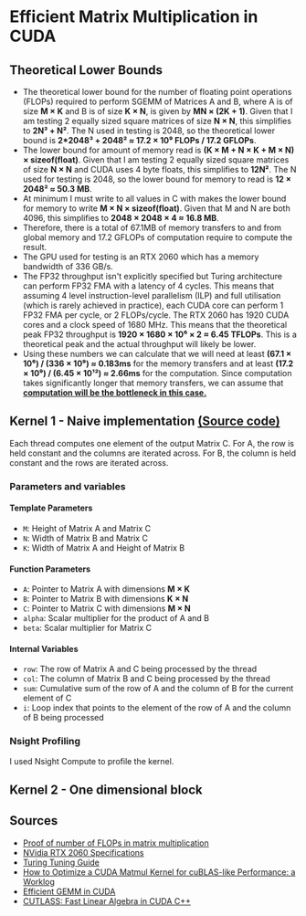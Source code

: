 ﻿# Efficient Matrix Multiplication in CUDA

## Theoretical Lower Bounds
* The theoretical lower bound for the number of floating point operations (FLOPs) required to perform SGEMM of Matrices A and B, 
where A is of size **M × K** and B is of size **K × N**, is given by **MN × (2K + 1)**. Given that I am testing 2 equally sized square matrices of size **N × N**, this simplifies to **2N³ + N²**.
The N used in testing is 2048, so the theoretical lower bound is **2*2048³ + 2048² ≈ 17.2 × 10⁹ FLOPs / 17.2 GFLOPs**.
* The lower bound for amount of memory read is **(K × M + N × K + M × N) × sizeof(float)**. Given that I am testing 2 equally sized square matrices of size **N × N** and CUDA uses 4 byte floats,
this simplifies to **12N²**. The N used for testing is 2048, so the lower bound for memory to read is **12 × 2048² ≈ 50.3 MB**.
* At minimum I must write to all values in C with makes the lower bound for memory to write **M × N × sizeof(float)**. Given that M and N are both 4096, this simplifies to  **2048 × 2048 × 4 ≈ 
16.8 MB**.  
* Therefore, there is a total of 67.1MB of memory transfers to and from global memory and 17.2 GFLOPs of computation require to compute the result. 
* The GPU used for testing is an RTX 2060 which has a memory bandwidth of 336 GB/s. 
* The FP32 throughput isn't explicitly specified but Turing architecture can perform FP32 FMA with a latency of 4 cycles. This means that assuming 4 level instruction-level parallelism (ILP)
and full utilisation (which is rarely achieved in practice), each CUDA core can perform 1 FP32 FMA per cycle, or 2 FLOPs/cycle. The RTX 2060 has 1920 CUDA cores and a clock speed of 1680 MHz. 
This means that the theoretical peak FP32 throughput is **1920 × 1680 × 10⁶ × 2 ≈ 6.45 TFLOPs**. This is a theoretical peak and the actual throughput will likely be lower.
* Using these numbers we can calculate that we will need at least **(67.1 × 10⁶) / (336 × 10⁹) ≈ 0.183ms** for the memory transfers and at least **(17.2 × 10⁹) / (6.45 × 10¹²) ≈ 2.66ms** for the computation.
Since computation takes significantly longer that memory transfers, we can assume that <u>**computation will be the bottleneck in this case.**</u>

## Kernel 1 - Naive implementation [(Source code)](./naive-kernel.cuh)
Each thread computes one element of the output Matrix C. For A, the row is held constant and the columns are iterated across. For B, the column is held constant and the rows are iterated across.
### Parameters and variables
#### Template Parameters
* `M`: Height of Matrix A and Matrix C
* `N`: Width of Matrix B and Matrix C
* `K`: Width of Matrix A and Height of Matrix B
#### Function Parameters
* `A`: Pointer to Matrix A with dimensions **M × K**
* `B`: Pointer to Matrix B with dimensions **K × N**
* `C`: Pointer to Matrix C with dimensions **M × N**
* `alpha`: Scalar multiplier for the product of A and B
* `beta`: Scalar multiplier for Matrix C
#### Internal Variables
* `row`: The row of Matrix A and C being processed by the thread
* `col`: The column of Matrix B and C being processed by the thread
* `sum`: Cumulative sum of the row of A and the column of B for the current element of C
* `i`: Loop index that points to the element of the row of A and the column of B being processed
### Nsight Profiling
I used Nsight Compute to profile the kernel. 
## Kernel 2 - One dimensional block

## Sources
* [Proof of number of FLOPs in matrix multiplication](https://math.stackexchange.com/questions/3512976/proof-of-number-of-flops-in-matrix-multiplication)
* [NVidia RTX 2060 Specifications](https://www.nvidia.com/en-gb/geforce/graphics-cards/rtx-2060/)
* [Turing Tuning Guide](https://docs.nvidia.com/cuda/archive//11.7.0/pdf/Turing_Tuning_Guide.pdf)
* [How to Optimize a CUDA Matmul Kernel for cuBLAS-like Performance: a Worklog](https://siboehm.com/articles/22/CUDA-MMM)
* [Efficient GEMM in CUDA](https://docs.nvidia.com/cutlass/media/docs/cpp/efficient_gemm.html)
* [CUTLASS: Fast Linear Algebra in CUDA C++](https://docs.nvidia.com/cutlass/media/docs/cpp/efficient_gemm.html)
